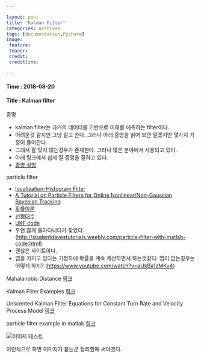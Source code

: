 ```yaml
---

layout: post
title: "Kalman Filter"
categories: Archives
tags: [documentation,Pycharm]
image:
 feature:
 teaser:
 credit:
 creditlink:

---
```


#### Time : 2018-08-20
#### Title : Kalman filter

증명
- kalman filter는 과거의 데이터를 기반으로 미래를 에측하는 filter이다.
- 어려운것 같지만 그냥 밑고 쓴다. 그러나 아래 증명을 읽어 보면 알겠지만 몇가지 가정이 들어간다.
- 그래서 잘 맞지 않는경우가 존재한다. 그러나 많은 분야에서 사용되고 있다.
- 아래 링크에서 쉽게 잘 증명을 잘하고 있다.
- [증명 설명](http://www.swarthmore.edu/NatSci/echeeve1/Ref/Kalman/ScalarKalman.html)


particle filter
- [localization-Histogram Filter](https://jay.tech.blog/2017/02/28/localization%EC%9C%84%EC%B9%98-%EC%84%A4%EC%A0%95/)
- [A Tutorial on Particle Filters for Online
Nonlinear/Non-Gaussian Bayesian Tracking](http://www.irisa.fr/aspi/legland/ref/arulampalam02a.pdf)
- [확률이론](https://jay.tech.blog/2017/02/28/%EC%9C%A0%EC%9A%A9%ED%95%9C-%ED%99%95%EB%A5%A0probability-%EC%9D%B4%EB%A1%A0/)
- [선형대수](https://blog.naver.com/mykepzzang/220146002923)
- [UKF code](https://github.com/ndrplz/self-driving-car/blob/master/project_7_unscented_kalman_filter/src/ukf.cpp)
- 우연 찮게 돌아다니다가 찾았다. (http://studentdavestutorials.weebly.com/particle-filter-with-matlab-code.html)
- 괜찮은 사이트이다.
- 맵을 가지고 있다는 가정하에 확률을 계속 계산하면서 하는것같다. 맵이 없는경우는 어떻게 하지? (https://www.youtube.com/watch?v=aUkBa1zMKv4)

Mahalanobis Distance
[링크](http://mccormickml.com/2014/07/22/mahalanobis-distance/)

Kalman Filter Examples
[링크](https://balzer82.github.io/Kalman/)

Unscented Kalman Filter Equations for Constant Turn Rate and Velocity Process Model
[링크](https://dsp.stackexchange.com/questions/43572/unscented-kalman-filter-equations-for-constant-turn-rate-and-velocity-process-mo)

particle filter example in matlab
[링크](https://www.mathworks.com/matlabcentral/fileexchange/33666-simple-particle-filter-demo)

![이미지 테스트](../images/bag.jpg)

이런식으로 하면 이미지가 붙는군 정리할때 써야겠다.
